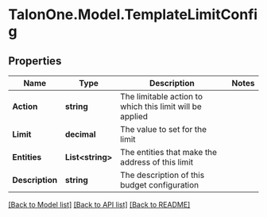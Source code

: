 # TalonOne.Model.TemplateLimitConfig
## Properties

Name | Type | Description | Notes
------------ | ------------- | ------------- | -------------
**Action** | **string** | The limitable action to which this limit will be applied | 
**Limit** | **decimal** | The value to set for the limit | 
**Entities** | **List&lt;string&gt;** | The entities that make the address of this limit | 
**Description** | **string** | The description of this budget configuration | 

[[Back to Model list]](../README.md#documentation-for-models) [[Back to API list]](../README.md#documentation-for-api-endpoints) [[Back to README]](../README.md)

